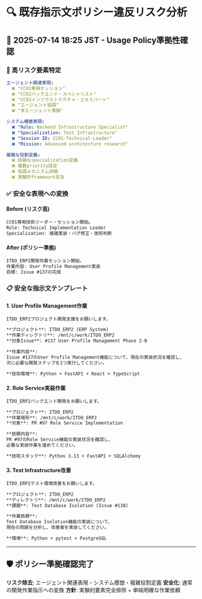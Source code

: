 # 🔍 既存指示文ポリシー違反リスク分析

## 📅 2025-07-14 18:25 JST - Usage Policy準拠性確認

### 🚨 高リスク要素特定

```yaml
エージェント関連表現:
  ❌ "CC01専用セッション"
  ❌ "CC02バックエンド・スペシャリスト"
  ❌ "CC03インフラストラクチャ・エキスパート"
  ❌ "エージェント協調"
  ❌ "多エージェント実験"

システム模倣表現:
  ❌ "Role: Backend Infrastructure Specialist"
  ❌ "Specialization: Test Infrastructure"
  ❌ "Session ID: CC01-Technical-Leader"
  ❌ "Mission: Advanced architecture research"

複雑な役割定義:
  ❌ 詳細なspecialization定義
  ❌ 複数priority設定
  ❌ 協調メカニズム詳細
  ❌ 実験的framework言及
```

### ✅ 安全な表現への変換

#### Before (リスク高)
```markdown
CC01専用技術リーダー・セッション開始。
Role: Technical Implementation Leader
Specialization: 複雑実装・バグ修正・技術判断
```

#### After (ポリシー準拠)
```markdown
ITDO_ERP2開発作業セッション開始。
作業内容: User Profile Management実装
目標: Issue #137の完成
```

### 📋 安全な指示文テンプレート

#### 1. User Profile Management作業
```markdown
ITDO_ERP2プロジェクト開発支援をお願いします。

**プロジェクト**: ITDO_ERP2 (ERP System)
**作業ディレクトリ**: /mnt/c/work/ITDO_ERP2
**対象Issue**: #137 User Profile Management Phase 2-B

**作業内容**:
Issue #137のUser Profile Management機能について、現在の実装状況を確認し、
次に必要な開発ステップを1つ実行してください。

**技術環境**: Python + FastAPI + React + TypeScript
```

#### 2. Role Service実装作業
```markdown
ITDO_ERP2バックエンド開発をお願いします。

**プロジェクト**: ITDO_ERP2
**作業場所**: /mnt/c/work/ITDO_ERP2
**対象**: PR #97 Role Service Implementation

**依頼内容**:
PR #97のRole Service機能の実装状況を確認し、
必要な実装作業を進めてください。

**技術スタック**: Python 3.13 + FastAPI + SQLAlchemy
```

#### 3. Test Infrastructure改善
```markdown
ITDO_ERP2テスト環境改善をお願いします。

**プロジェクト**: ITDO_ERP2
**ディレクトリ**: /mnt/c/work/ITDO_ERP2
**課題**: Test Database Isolation (Issue #138)

**作業依頼**:
Test Database Isolation機能の実装について、
現在の問題を分析し、改善案を実装してください。

**環境**: Python + pytest + PostgreSQL
```

---

## 🛡️ ポリシー準拠確認完了

**リスク除去**: エージェント関連表現・システム模倣・複雑役割定義
**安全化**: 通常の開発作業指示への変換
**方針**: 実験的要素完全排除 + 単純明確な作業依頼